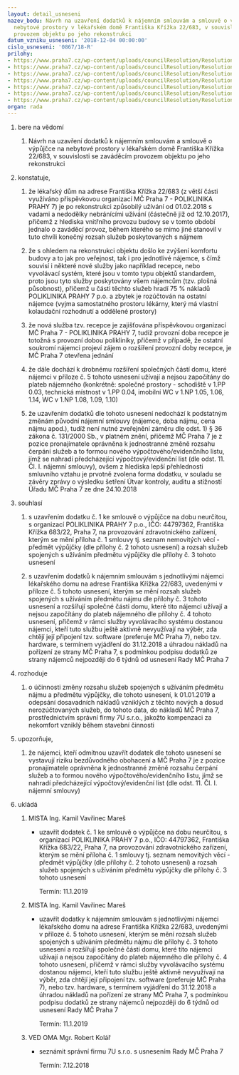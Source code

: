 ```yaml
---
layout: detail_usneseni
nazev_bodu: Návrh na uzavření dodatků k nájemním smlouvám a smlouvě o výpůjčce na
  nebytové prostory v lékařském domě Františka Křížka 22/683, v souvislosti se zaváděcím
  provozem objektu po jeho rekonstrukci
datum_vzniku_usneseni: '2018-12-04 00:00:00'
cislo_usneseni: '0867/18-R'
prilohy:
- https://www.praha7.cz/wp-content/uploads/councilResolution/Resolutions/30420/export/01_dod683~413941.docx
- https://www.praha7.cz/wp-content/uploads/councilResolution/Resolutions/30420/export/02_dod683~413940.docx
- https://www.praha7.cz/wp-content/uploads/councilResolution/Resolutions/30420/export/03_dod683~413939.xlsx
- https://www.praha7.cz/wp-content/uploads/councilResolution/Resolutions/30420/export/04_dod683~413938.docx
- https://www.praha7.cz/wp-content/uploads/councilResolution/Resolutions/30420/export/05_dod683~413937.xlsx
- https://www.praha7.cz/wp-content/uploads/councilResolution/Resolutions/30420/export/06_dod683~413936.doc
- https://www.praha7.cz/wp-content/uploads/councilResolution/Resolutions/30420/export/export~414289.pdf
organ: rada
---
```

<ol id="urzList" class="urzList_view"><li class="urzClass1" id=""><span name="1">bere na vědomí</span><ol class="urzOlClass decimal "><li class="urzClass2" id="" style="text-align: left;"><span><p>Návrh na uzavření dodatků k nájemním smlouvám a smlouvě o výpůjčce na nebytové prostory v lékařském domě Františka Křížka 22/683, v souvislosti se zaváděcím provozem objektu po jeho rekonstrukci</p></span></li></ol></li><li class="urzClass1" id=""><span name="50">konstatuje,</span><ol class="urzOlClass decimal " id=""><li class="urzClass2" id="" style="text-align: left;"><span><p>že lékařský dům na adrese Františka Křížka 22/683 (z větší části využíváno&nbsp;příspěvkovou organizací MČ Praha 7 - POLIKLINIKA PRAHY 7) je po rekonstrukci způsobilý užívání od 01.02.2018 s vadami a nedodělky nebránícími užívání (částečně již od 12.10.2017), přičemž z hlediska vnitřního provozu budovy se v tomto období jednalo o zaváděcí provoz, během kterého se mimo jiné stanovil v tuto chvíli konečný rozsah služeb poskytovaných s nájmem</p></span></li><li class="urzClass2" id="" style="text-align: left;"><span><p>že s ohledem na rekonstrukci objektu došlo ke zvýšení komfortu budovy a to jak pro veřejnost, tak i pro jednotlivé nájemce, s čímž souvisí i některé nové služby jako například recepce, nebo vyvolávací systém, které jsou v tomto typu objektů standardem, proto jsou tyto služby poskytovány všem nájemcům (tzv. plošná působnost), přičemž u části těchto služeb hradí 75 % nákladů POLIKLINIKA PRAHY 7 p.o. a zbytek je rozúčtován na ostatní nájemce (vyjma samostatného prostoru lékárny, který má vlastní kolaudační rozhodnutí a oddělené prostory)</p></span></li><li class="urzClass2" id="" style="text-align: left;"><span><p>že nová služba tzv. recepce je zajišťována příspěvkovou organizací MČ Praha 7 - POLIKLINIKA PRAHY 7, tudíž provozní doba recepce je totožná s provozní dobou polikliniky, přičemž v případě, že ostatní soukromí nájemci projeví zájem o rozšíření provozní doby recepce, je MČ Praha 7 otevřena jednání<br></p></span></li><li class="urzClass2" id="" style="text-align: left;"><span><p>že dále dochází k drobnému rozšíření společných částí domu, které nájemci v příloze č. 5 tohoto usnesení užívají a nejsou započítány do plateb nájemného (konkrétně: společné prostory - schodiště v 1.PP 0.03, technická místnost v 1.PP 0.04, imobilní WC v 1.NP 1.05, 1.06, 1.14, WC v 1.NP 1.08, 1.09, 1.10)</p></span></li><li class="urzClass2" id="" style="text-align: left;"><span><p>že uzavřením dodatků dle tohoto usnesení nedochází k podstatným změnám původní nájemní smlouvy (nájemce, doba nájmu, cena nájmu apod.), tudíž není nutné zveřejnění záměru dle odst. 1) § 36 zákona č. 131/2000 Sb., v platném znění, přičemž MČ Praha 7 je z pozice pronajímatele oprávněna k jednostranné změně rozsahu čerpání služeb a to formou nového výpočtového/evidenčního listu, jímž se nahradí předcházející výpočtový/evidenční list (dle odst. 11. Čl. I. nájemní smlouvy), ovšem z hlediska lepší přehlednosti smluvního vztahu je prvotně zvolena forma dodatku, v souladu se závěry zprávy o výsledku šetření Útvar kontroly, auditu a stížností Úřadu MČ Praha 7 ze dne 24.10.2018</p></span></li></ol></li><li class="urzClass1" id=""><span name="26">souhlasí</span><ol class="urzOlClass decimal "><li class="urzClass2" id="" style="text-align: left;"><span><p>s uzavřením dodatku č. 1 ke smlouvě o výpůjčce na dobu neurčitou, s organizací POLIKLINIKA PRAHY 7 p.o., IČO: 44797362, Františka Křížka 683/22, Praha 7, na provozování zdravotnického zařízení, kterým se mění příloha č. 1 smlouvy tj. seznam nemovitých věcí - předmět výpůjčky (dle přílohy č. 2 tohoto usnesení) a rozsah služeb spojených s užíváním předmětu výpůjčky dle přílohy č. 3 tohoto usnesení</p></span></li><li class="urzClass2" id="" style="text-align: left;"><span><p>s uzavřením dodatků k nájemním smlouvám s jednotlivými nájemci lékařského domu na adrese Františka Křížka 22/683, uvedenými v příloze č. 5 tohoto usnesení, kterým se mění rozsah služeb spojených s užíváním předmětu nájmu dle přílohy č. 3 tohoto usnesení a rozšířují společné části domu, které tito nájemci užívají a nejsou započítány do plateb nájemného dle přílohy č. 4 tohoto usnesení, přičemž v rámci služby vyvolávacího systému dostanou nájemci, kteří tuto službu ještě aktivně nevyužívají na výběr, zda chtějí její připojení tzv. software (preferuje MČ Praha 7), nebo tzv. hardware, s termínem vyjádření do 31.12.2018 a úhradou nákladů na pořízení ze strany MČ Praha 7, s podmínkou podpisu dodatků ze strany nájemců nejpozději do 6 týdnů od usnesení Rady MČ Praha 7</p></span></li></ol></li><li class="urzClass1" id=""><span name="68">rozhoduje</span><ol class="urzOlClass decimal "><li class="urzClass2" id="" style="text-align: left;"><span><p>o účinnosti změny rozsahu služeb spojených s užíváním předmětu nájmu a předmětu výpůjčky, dle tohoto usnesení, k 01.01.2019 a odepsání dosavadních nákladů vzniklých z těchto nových a dosud nerozúčtovaných služeb, do tohoto data, do nákladů MČ Praha 7, prostřednictvím správní firmy 7U s.r.o., jakožto kompenzaci za nekomfort vzniklý během stavební činnosti<br></p></span></li></ol></li><li class="urzClass1" id=""><span name="93">upozorňuje,</span><ol class="urzOlClass decimal "><li class="urzClass2" id="" style="text-align: left;"><span><p>že nájemci, kteří odmítnou uzavřít dodatek dle tohoto usnesení se vystavují riziku bezdůvodného obohacení a MČ Praha 7 je z pozice pronajímatele oprávněna k jednostranné změně rozsahu čerpání služeb a to formou nového výpočtového/evidenčního listu, jímž se nahradí předcházející výpočtový/evidenční list (dle odst. 11. Čl. I. nájemní smlouvy)</p></span></li></ol></li><li class="urzClass1" id="urzUkoly"><span name="1">ukládá</span><ol class="urzOlClass"><li class="urzClass2"><span><p>MISTA Ing. Kamil Vavřinec Mareš</p></span><ul class="urzUlClass"><li class="urzClass3"><span><p>uzavřít dodatek č. 1 ke smlouvě o výpůjčce na dobu neurčitou, s organizací POLIKLINIKA PRAHY 7 p.o., IČO: 44797362, Františka Křížka 683/22, Praha 7, na provozování zdravotnického zařízení, kterým se mění příloha č. 1 smlouvy tj. seznam nemovitých věcí - předmět výpůjčky (dle přílohy č. 2 tohoto usnesení) a rozsah služeb spojených s užíváním předmětu výpůjčky dle přílohy č. 3 tohoto usnesení</p></span><span class="urzUkolTermin">  Termín:&nbsp;11.1.2019</span></li></ul></li><li class="urzClass2"><span><p>MISTA Ing. Kamil Vavřinec Mareš</p></span><ul class="urzUlClass"><li class="urzClass3"><span><p>uzavřít dodatky k nájemním smlouvám s jednotlivými nájemci lékařského domu na adrese Františka Křížka 22/683, uvedenými v příloze č. 5 tohoto usnesení, kterým se mění rozsah služeb spojených s užíváním předmětu nájmu dle přílohy č. 3 tohoto usnesení a rozšířují společné části domu, které tito nájemci užívají a nejsou započítány do plateb nájemného dle přílohy č. 4 tohoto usnesení, přičemž v rámci služby vyvolávacího systému dostanou nájemci, kteří tuto službu ještě aktivně nevyužívají na výběr, zda chtějí její připojení tzv. software (preferuje MČ Praha 7), nebo tzv. hardware, s termínem vyjádření do 31.12.2018 a úhradou nákladů na pořízení ze strany MČ Praha 7, s podmínkou podpisu dodatků ze strany nájemců nejpozději do 6 týdnů od usnesení Rady MČ Praha 7</p></span><span class="urzUkolTermin">  Termín:&nbsp;11.1.2019</span></li></ul></li><li class="urzClass2"><span><p>VED OMA Mgr. Robert Kolář</p></span><ul class="urzUlClass"><li class="urzClass3"><span><p>seznámit správní firmu 7U s.r.o. s usnesením Rady MČ Praha 7</p></span><span class="urzUkolTermin">  Termín:&nbsp;7.12.2018</span></li></ul></li></ol></li></ol>
